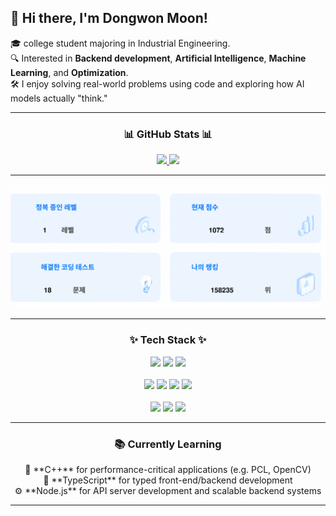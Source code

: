 ## 👋 Hi there, I'm Dongwon Moon!

🎓 college student majoring in Industrial Engineering.  
🔍 Interested in **Backend development**, **Artificial Intelligence**, **Machine Learning**, and **Optimization**.  
🛠️ I enjoy solving real-world problems using code and exploring how AI models actually "think."  

---

<h3 align="center">📊 GitHub Stats 📊</h3>

<div align="center">
  <a href="https://github.com/anuraghazra/github-readme-stats">
    <img src="https://github-readme-stats.vercel.app/api?username=dongwonmoon&theme=blue-green&show_icons=true&count_private=true" />
  </a>
  <a href="https://github.com/anuraghazra/github-readme-stats">
    <img src="https://github-readme-stats.vercel.app/api/top-langs/?username=dongwonmoon&theme=blue-green&layout=compact" />
  </a>
</div>

---

<!-- 프로그래머스 뱃지 -->
<div align="center">
  <img src="https://raw.githubusercontent.com/dongwonmoon/Programmers_Badge_Generator/main/result/result.svg" alt="Programmers Badge" />
</div>

---

<h3 align="center">✨ Tech Stack ✨</h3>

<div align="center">
  <!-- Main Languages -->
  <img src="https://img.shields.io/badge/Python-3670A0?style=for-the-badge&logo=python&logoColor=ffdd54" />
  <img src="https://img.shields.io/badge/Python-3670A0?style=for-the-badge&logo=python&logoColor=ffdd54" />
  <img src="https://img.shields.io/badge/Python-3670A0?style=for-the-badge&logo=python&logoColor=ffdd54" />
</div>

<br>

<div align="center">
  <!-- AI & Data Tools -->
  <img src="https://img.shields.io/badge/Pandas-150458.svg?style=for-the-badge&logo=pandas&logoColor=white" />
  <img src="https://img.shields.io/badge/Matplotlib-11557c.svg?style=for-the-badge&logo=Matplotlib&logoColor=white" />
  <img src="https://img.shields.io/badge/PyTorch-EE4C2C.svg?style=for-the-badge&logo=PyTorch&logoColor=white" />
  <img src="https://img.shields.io/badge/scikit--learn-F7931E.svg?style=for-the-badge&logo=scikit-learn&logoColor=white" />
</div>

<br>

<div align="center">
  <!-- Backend & DB -->
  <img src="https://img.shields.io/badge/FastAPI-009688?style=for-the-badge&logo=fastapi&logoColor=white" />
  <img src="https://img.shields.io/badge/MariaDB-003545?style=for-the-badge&logo=mariadb&logoColor=white" />
  <img src="https://img.shields.io/badge/MongoDB-4ea94b.svg?style=for-the-badge&logo=mongodb&logoColor=white" />
</div>

---

<h3 align="center">📚 Currently Learning</h3>

<p align="center">
  🔧 **C++** for performance-critical applications (e.g. PCL, OpenCV)<br>
  🧰 **TypeScript** for typed front-end/backend development<br>
  ⚙️ **Node.js** for API server development and scalable backend systems<br>
</p>

---
